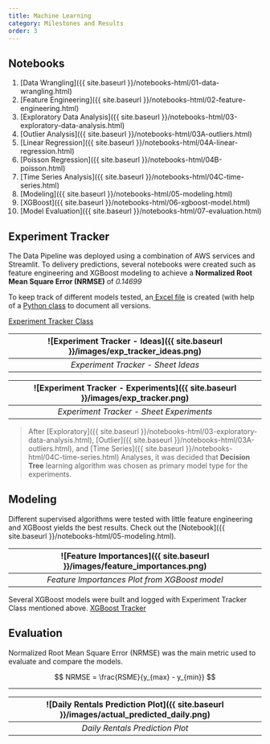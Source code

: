 ```yaml
---
title: Machine Learning
category: Milestones and Results
order: 3
---
```


## Notebooks

1. [Data Wrangling]({{ site.baseurl }}/notebooks-html/01-data-wrangling.html)
1. [Feature Engineering]({{ site.baseurl }}/notebooks-html/02-feature-engineering.html)
1. [Exploratory Data Analysis]({{ site.baseurl }}/notebooks-html/03-exploratory-data-analysis.html)
1. [Outlier Analysis]({{ site.baseurl }}/notebooks-html/03A-outliers.html)
1. [Linear Regression]({{ site.baseurl }}/notebooks-html/04A-linear-regression.html)
1. [Poisson Regression]({{ site.baseurl }}/notebooks-html/04B-poisson.html)
1. [Time Series Analysis]({{ site.baseurl }}/notebooks-html/04C-time-series.html)
1. [Modeling]({{ site.baseurl }}/notebooks-html/05-modeling.html)
1. [XGBoost]({{ site.baseurl }}/notebooks-html/06-xgboost-model.html)
1. [Model Evaluation]({{ site.baseurl }}/notebooks-html/07-evaluation.html)

<!-- **[Pre-trained XGBoost model](https://github.com/pessini/moby-bikes/blob/main/dashboard/xgb_pipeline.pkl)** -->

## Experiment Tracker

The Data Pipeline was deployed using a combination of AWS services and Streamlit. To delivery predictions, several notebooks were created such as feature engineering and XGBoost modeling to achieve a **Normalized Root Mean Square Error (NRMSE)** of *0.14699*

To keep track of different models tested, an[ Excel file](https://github.com/pessini/moby-bikes/blob/main/documentation/experiment_tracker.xlsx) is created (with help of a [Python class](https://gist.github.com/pessini/32227430c700a081acc608725dee4eb7) to document all versions.

[Experiment Tracker Class](https://gist.github.com/pessini/32227430c700a081acc608725dee4eb7)

| ![Experiment Tracker - Ideas]({{ site.baseurl }}/images/exp_tracker_ideas.png) |
| :--: |
| *Experiment Tracker - Sheet Ideas* |

| ![Experiment Tracker - Experiments]({{ site.baseurl }}/images/exp_tracker.png) |
|:--:|
| *Experiment Tracker - Sheet Experiments* |

> After [Exploratory]({{ site.baseurl }}/notebooks-html/03-exploratory-data-analysis.html), [Outlier]({{ site.baseurl }}/notebooks-html/03A-outliers.html), and [Time Series]({{ site.baseurl }}/notebooks-html/04C-time-series.html) Analyses, it was decided that **Decision Tree** learning algorithm was chosen as primary model type for the experiments.

## Modeling

Different supervised algorithms were tested with little feature engineering and XGBoost yields the best results. Check out the [Notebook]({{ site.baseurl }}/notebooks-html/05-modeling.html).

| ![Feature Importances]({{ site.baseurl }}/images/feature_importances.png) |
| :--: |
| *Feature Importances Plot from XGBoost model* |

Several XGBoost models were built and logged with Experiment Tracker Class mentioned above. [XGBoost Tracker](https://github.com/pessini/moby-bikes/blob/b7dfa5b415b4651dc70f892d05681d45983fbf38/documentation/experiment_tracker_xgboost.xlsx)

## Evaluation

Normalized Root Mean Square Error (NRMSE) was the main metric used to evaluate and compare the models.

$$ NRMSE = \frac{RSME}{y_{max} - y_{min}} $$

---

| ![Daily Rentals Prediction Plot]({{ site.baseurl }}/images/actual_predicted_daily.png) |
| :--: |
| *Daily Rentals Prediction Plot* |
